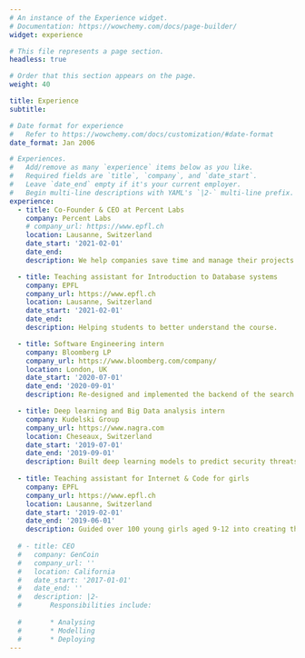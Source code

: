```yaml
---
# An instance of the Experience widget.
# Documentation: https://wowchemy.com/docs/page-builder/
widget: experience

# This file represents a page section.
headless: true

# Order that this section appears on the page.
weight: 40

title: Experience
subtitle:

# Date format for experience
#   Refer to https://wowchemy.com/docs/customization/#date-format
date_format: Jan 2006

# Experiences.
#   Add/remove as many `experience` items below as you like.
#   Required fields are `title`, `company`, and `date_start`.
#   Leave `date_end` empty if it's your current employer.
#   Begin multi-line descriptions with YAML's `|2-` multi-line prefix.
experience:
  - title: Co-Founder & CEO at Percent Labs
    company: Percent Labs
    # company_url: https://www.epfl.ch
    location: Lausanne, Switzerland
    date_start: '2021-02-01'
    date_end: 
    description: We help companies save time and manage their projects more efficiently

  - title: Teaching assistant for Introduction to Database systems
    company: EPFL
    company_url: https://www.epfl.ch
    location: Lausanne, Switzerland
    date_start: '2021-02-01'
    date_end: 
    description: Helping students to better understand the course.

  - title: Software Engineering intern
    company: Bloomberg LP
    company_url: https://www.bloomberg.com/company/
    location: London, UK
    date_start: '2020-07-01'
    date_end: '2020-09-01'
    description: Re-designed and implemented the backend of the search feature of the notes app.

  - title: Deep learning and Big Data analysis intern
    company: Kudelski Group
    company_url: https://www.nagra.com
    location: Cheseaux, Switzerland
    date_start: '2019-07-01'
    date_end: '2019-09-01'
    description: Built deep learning models to predict security threats based on logs.
  
  - title: Teaching assistant for Internet & Code for girls
    company: EPFL
    company_url: https://www.epfl.ch
    location: Lausanne, Switzerland
    date_start: '2019-02-01'
    date_end: '2019-06-01'
    description: Guided over 100 young girls aged 9‐12 into creating their own website and videogame.
  
  # - title: CEO
  #   company: GenCoin
  #   company_url: ''
  #   location: California
  #   date_start: '2017-01-01'
  #   date_end: ''
  #   description: |2-
  #       Responsibilities include:
        
  #       * Analysing
  #       * Modelling
  #       * Deploying
---
```

